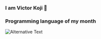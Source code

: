 ### I am Victor Koji 👋


### Programming language of my month 

<img src="https://github.com/<username>/<repository-name>/blob/<branch-name>/images/stat.svg" alt="Alternative Text"/>

<!--
**victorkoji/victorkoji** is a ✨ _special_ ✨ repository because its `README.md` (this file) appears on your GitHub profile.

Here are some ideas to get you started:

- 🔭 I’m currently working on ...
- 🌱 I’m currently learning ...
- 👯 I’m looking to collaborate on ...
- 🤔 I’m looking for help with ...
- 💬 Ask me about ...
- 📫 How to reach me: ...
- 😄 Pronouns: ...
- ⚡ Fun fact: ...
-->
